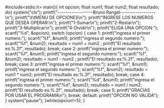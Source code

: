 #include<stdio.h>
main(){
    int opcion;
    float num1;
    float num2;
    float resultado;
    do{
        system("cls");
    printf("------------------Bruno Rangel------------------\n");
    printf("\t\tMENU DE OPCIONES\n");
    printf("INGRESE LOS NUMEROS QUE DESEA OPERAR:\n");
    printf("1-Sumar\n");
    printf("2-Restar\n");
    printf("3-Multiplicar\n");
    printf("4-Dividir\n");
    printf("ELIGA UNA OPCION:");
    scanf("%d", &opcion);
    switch (opcion)
    {
    case 1:
        printf("ingresa el primer numero:");
        scanf("%f", &num1);
        printf("ingresa el segundo numero:");
        scanf("%f", &num2);
        resultado = num1 + num2 ;
        printf("El resultado es:%.2f", resultado);
        break;
    case 2:
        printf("ingresa el primer numero:");
        scanf("%f", &num1);
        printf("ingresa el segundo numero:");
        scanf("%f", &num2);
        resultado = num1 - num2 ;
        printf("El resultado es:%.2f", resultado);
        break;
    case 3:
        printf("ingresa el primer numero:");
        scanf("%f", &num1);
        printf("ingresa el segundo numero:");
        scanf("%f", &num2);
        resultado = num1 * num2;
        printf("El resultado es:%.2f", resultado);
        break;
    case 4:
        printf("ingresa el primer numero:");
        scanf("%d", &num1);
        printf("ingresa el segundo numero:");
        scanf("%d", &num2);
        resultado = num1 / num2;
        printf("El resultado es:%.2f", resultado);
        break;
         case 5:
        printf("GRACIAS POR USAR EL PROGRAMA\n");
        break;
    default:
    printf("OPCION NO VALIDA");
}
system("pause");
}while(opcion!=5);
    }
